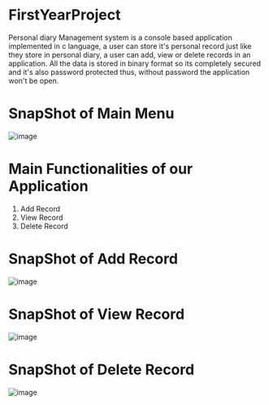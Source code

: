 # FirstYearProject
Personal diary Management system is a console based application implemented in c language, a user can store it's personal record just
like they store in personal diary, a user can add, view or delete records in an application. All the data is stored in binary
format so its completely secured and it's also password protected thus, without password the application won't be open.

# SnapShot of Main Menu
![image](https://user-images.githubusercontent.com/69193768/179806353-f66936f2-d35e-48d4-98f7-8941d9319864.png)

# Main Functionalities of our Application
  1. Add Record
  2. View Record
  3. Delete Record

# SnapShot of Add Record
![image](https://user-images.githubusercontent.com/69193768/179806799-be7490aa-8559-4c4f-a1a6-e0d516b9b26a.png)

# SnapShot of View Record
![image](https://user-images.githubusercontent.com/69193768/179806927-df1cd741-81f7-44f2-a335-406eeca5f051.png)

# SnapShot of Delete Record
![image](https://user-images.githubusercontent.com/69193768/179806965-b4eec92d-9536-42ee-973d-1e52ac2061c6.png)
